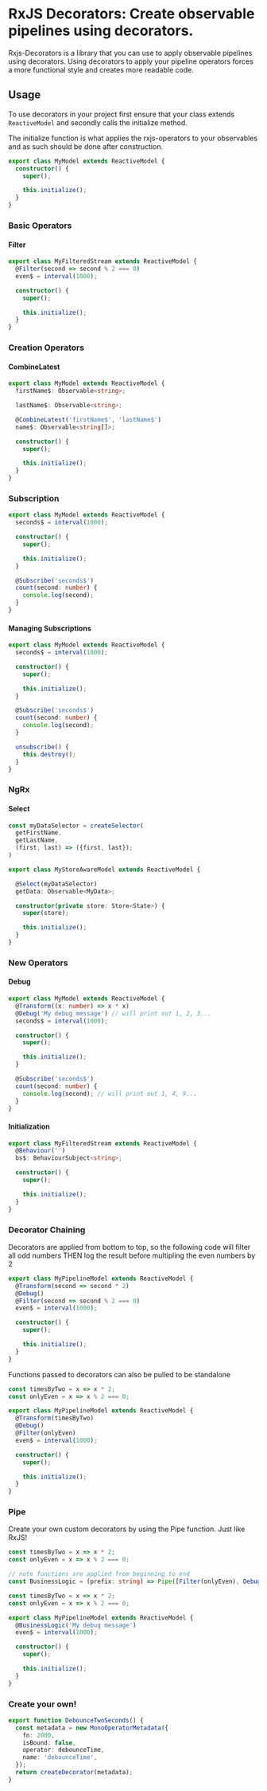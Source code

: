 # RxJS Decorators: Create observable pipelines using decorators.

Rxjs-Decorators is a library that you can use to apply observable pipelines using decorators. Using decorators to apply
your pipeline operators forces a more functional style and creates more readable code.

## Usage

To use decorators in your project first ensure that your class extends `ReactiveModel` and secondly calls the initialize
method.

The initialize function is what applies the rxjs-operators to your observables and as such should be done after
construction.

```typescript
export class MyModel extends ReactiveModel {
  constructor() {
    super();

    this.initialize();
  }
}
```

### Basic Operators

#### Filter

```typescript
export class MyFilteredStream extends ReactiveModel {
  @Filter(second => second % 2 === 0)
  even$ = interval(1000);

  constructor() {
    super();

    this.initialize();
  }
}
```

### Creation Operators

#### CombineLatest

```typescript
export class MyModel extends ReactiveModel {
  firstName$: Observable<string>;

  lastName$: Observable<string>;

  @CombineLatest('firstName$', 'lastName$')
  name$: Observable<string[]>;

  constructor() {
    super();

    this.initialize();
  }
}
```

### Subscription

```typescript
export class MyModel extends ReactiveModel {
  seconds$ = interval(1000);

  constructor() {
    super();

    this.initialize();
  }

  @Subscribe('seconds$')
  count(second: number) {
    console.log(second);
  }
}
```

#### Managing Subscriptions

```typescript
export class MyModel extends ReactiveModel {
  seconds$ = interval(1000);

  constructor() {
    super();

    this.initialize();
  }

  @Subscribe('seconds$')
  count(second: number) {
    console.log(second);
  }

  unsubscribe() {
    this.destroy();
  }
}
```

### NgRx

#### Select

```typescript
const myDataSelector = createSelector(
  getFirstName,
  getLastName,
  (first, last) => ({first, last});
)

export class MyStoreAwareModel extends ReactiveModel {

  @Select(myDataSelector)
  getData: Observable<MyData>;

  constructor(private store: Store<State>) {
    super(store);

    this.initialize();
  }
}
```

### New Operators

#### Debug

```typescript
export class MyModel extends ReactiveModel {
  @Transform((x: number) => x * x)
  @Debug('My debug message') // will print out 1, 2, 3...
  seconds$ = interval(1000);

  constructor() {
    super();

    this.initialize();
  }

  @Subscribe('seconds$')
  count(second: number) {
    console.log(second); // will print out 1, 4, 9...
  }
}
```

#### Initialization

```typescript
export class MyFilteredStream extends ReactiveModel {
  @Behaviour('')
  bs$: BehaviourSubject<string>;

  constructor() {
    super();

    this.initialize();
  }
}
```

### Decorator Chaining

Decorators are applied from bottom to top, so the following code will filter all odd numbers THEN log the result before
multipling the even numbers by 2

```typescript
export class MyPipelineModel extends ReactiveModel {
  @Transform(second => second * 2)
  @Debug()
  @Filter(second => second % 2 === 0)
  even$ = interval(1000);

  constructor() {
    super();

    this.initialize();
  }
}
```

Functions passed to decorators can also be pulled to be standalone

```typescript
const timesByTwo = x => x * 2;
const onlyEven = x => x % 2 === 0;

export class MyPipelineModel extends ReactiveModel {
  @Transform(timesByTwo)
  @Debug()
  @Filter(onlyEven)
  even$ = interval(1000);

  constructor() {
    super();

    this.initialize();
  }
}
```

### Pipe

Create your own custom decorators by using the Pipe function. Just like RxJS!

```typescript
const timesByTwo = x => x * 2;
const onlyEven = x => x % 2 === 0;

// note functions are applied from beginning to end
const BusinessLogic = (prefix: string) => Pipe([Filter(onlyEven), Debug(prefix), Transform(timesByTwo)]);

const timesByTwo = x => x * 2;
const onlyEven = x => x % 2 === 0;

export class MyPipelineModel extends ReactiveModel {
  @BusinessLogic('My debug message')
  even$ = interval(1000);

  constructor() {
    super();

    this.initialize();
  }
}
```

### Create your own!

```typescript
export function DebounceTwoSeconds() {
  const metadata = new MonoOperatorMetadata({
    fn: 2000,
    isBound: false,
    operator: debounceTime,
    name: 'debounceTime',
  });
  return createDecorator(metadata);
}
```
